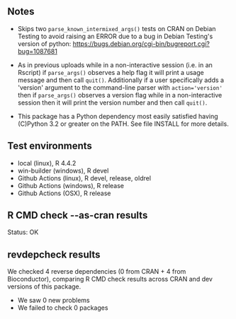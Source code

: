 ## Notes

* Skips two `parse_known_intermixed_args()` tests on CRAN on Debian Testing
  to avoid raising an ERROR due to a bug in Debian Testing's version of python:
  https://bugs.debian.org/cgi-bin/bugreport.cgi?bug=1087681

* As in previous uploads while in a non-interactive session (i.e. in an
  Rscript) if ``parse_args()`` observes a help flag it will print a usage
  message and then call ``quit()``.  Additionally if a user specifically adds
  a 'version' argument to the command-line parser with `action='version'` then
  if ``parse_args()`` observes a version flag while in a non-interactive
  session then it will print the version number and then call ``quit()``.

* This package has a Python dependency most easily satisfied having (C)Python
  3.2 or greater on the PATH.  See file INSTALL for more details.

## Test environments

* local (linux), R 4.4.2
* win-builder (windows), R devel
* Github Actions (linux), R devel, release, oldrel
* Github Actions (windows), R release
* Github Actions (OSX), R release

## R CMD check --as-cran results

Status: OK

## revdepcheck results

We checked 4 reverse dependencies (0 from CRAN + 4 from Bioconductor), comparing R CMD check results across CRAN and dev versions of this package.

 * We saw 0 new problems
 * We failed to check 0 packages
